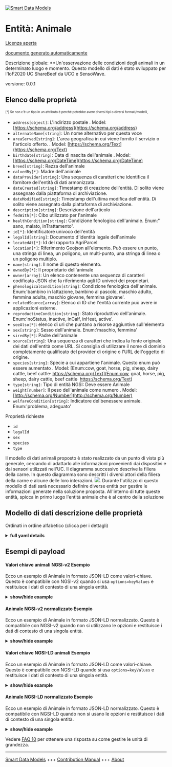 <!-- 10-Header -->  
[![Smart Data Models](https://smartdatamodels.org/wp-content/uploads/2022/01/SmartDataModels_logo.png "Logo")](https://smartdatamodels.org)  
Entità: Animale  
===============<!-- /10-Header -->  
<!-- 15-License -->  
[Licenza aperta](https://github.com/smart-data-models//dataModel.Agrifood/blob/master/Animal/LICENSE.md)  
[documento generato automaticamente](https://docs.google.com/presentation/d/e/2PACX-1vTs-Ng5dIAwkg91oTTUdt8ua7woBXhPnwavZ0FxgR8BsAI_Ek3C5q97Nd94HS8KhP-r_quD4H0fgyt3/pub?start=false&loop=false&delayms=3000#slide=id.gb715ace035_0_60)  
<!-- /15-License -->  
<!-- 20-Description -->  
Descrizione globale: **Un'osservazione delle condizioni degli animali in un determinato luogo e momento. Questo modello di dati è stato sviluppato per l'IoF2020 UC ShareBeef da UCO e SensoWave.  
versione: 0.0.1  
<!-- /20-Description -->  
<!-- 30-PropertiesList -->  

## Elenco delle proprietà  

<sup><sub>[*] Se non c'è un tipo in un attributo è perché potrebbe avere diversi tipi o diversi formati/modelli</sub></sup>.  
- `address[object]`: L'indirizzo postale  . Model: [https://schema.org/address](https://schema.org/address)- `alternateName[string]`: Un nome alternativo per questa voce  - `areaServed[string]`: L'area geografica in cui viene fornito il servizio o l'articolo offerto.  . Model: [https://schema.org/Text](https://schema.org/Text)- `birthdate[string]`: Data di nascita dell'animale  . Model: [https://schema.org/DateTime](https://schema.org/DateTime)- `breed[string]`: Razza dell'animale  - `calvedBy[*]`: Madre dell'animale  - `dataProvider[string]`: Una sequenza di caratteri che identifica il fornitore dell'entità di dati armonizzata.  - `dateCreated[string]`: Timestamp di creazione dell'entità. Di solito viene assegnato dalla piattaforma di archiviazione.  - `dateModified[string]`: Timestamp dell'ultima modifica dell'entità. Di solito viene assegnato dalla piattaforma di archiviazione.  - `description[string]`: Descrizione dell'articolo  - `fedWith[*]`: Cibo utilizzato per l'animale  - `healthCondition[string]`: Condizione fenologica dell'animale. Enum:" sano, malato, inTrattamento".  - `id[*]`: Identificatore univoco dell'entità  - `legalId[string]`: Documento d'identità legale dell'animale  - `locatedAt[*]`: Id del rapporto AgriParcel  - `location[*]`: Riferimento Geojson all'elemento. Può essere un punto, una stringa di linea, un poligono, un multi-punto, una stringa di linea o un poligono multiplo.  - `name[string]`: Il nome di questo elemento.  - `ownedBy[*]`: Il proprietario dell'animale  - `owner[array]`: Un elenco contenente una sequenza di caratteri codificata JSON che fa riferimento agli ID univoci dei proprietari.  - `phenologicalCondition[string]`: Condizione fenologica dell'animale. Enum:'bambino in lattazione, bambino al pascolo, maschio adulto, femmina adulta, maschio giovane, femmina giovane'.  - `relatedSource[array]`: Elenco di ID che l'entità corrente può avere in applicazioni esterne.  - `reproductiveCondition[string]`: Stato riproduttivo dell'animale. Enum:'noStatus, inactive, inCalf, inHeat, active'.  - `seeAlso[*]`: elenco di uri che puntano a risorse aggiuntive sull'elemento  - `sex[string]`: Sesso dell'animale. Enum:'maschio, femmina'  - `siredBy[*]`: Padre dell'animale  - `source[string]`: Una sequenza di caratteri che indica la fonte originale dei dati dell'entità come URL. Si consiglia di utilizzare il nome di dominio completamente qualificato del provider di origine o l'URL dell'oggetto di origine.  - `species[string]`: Specie a cui appartiene l'animale. Questo enum può essere aumentato  . Model: [Enum:cow, goat, horse, pig, sheep, dairy cattle, beef cattle· https://schema.org/Text](Enum:cow, goat, horse, pig, sheep, dairy cattle, beef cattle· https://schema.org/Text)- `type[string]`: Tipo di entità NGSI: Deve essere Animale  - `weight[number]`: Il peso dell'animale come numero  . Model: [http://schema.org/Number](http://schema.org/Number)- `welfareCondition[string]`: Indicatore del benessere animale. Enum:'problema, adeguato'  <!-- /30-PropertiesList -->  
<!-- 35-RequiredProperties -->  
Proprietà richieste  
- `id`  - `legalId`  - `sex`  - `species`  - `type`  <!-- /35-RequiredProperties -->  
<!-- 40-RequiredProperties -->  
Il modello di dati animali proposto è stato realizzato da un punto di vista più generale, cercando di adattarlo alle informazioni provenienti dai dispositivi e dai sensori utilizzati nell'UC. Il diagramma successivo descrive la filiera della carne. In questo diagramma sono descritti i diversi attori della filiera della carne e alcune delle loro interazioni. ![ ](../resources/diagram1.jpg). Durante l'utilizzo di questo modello di dati sarà necessario definire diverse entità per gestire le informazioni generate nella soluzione proposta. All'interno di tutte queste entità, spicca in primo luogo l'entità animale che è al centro della soluzione  
<!-- /40-RequiredProperties -->  
<!-- 50-DataModelHeader -->  
## Modello di dati descrizione delle proprietà  
Ordinati in ordine alfabetico (clicca per i dettagli)  
<!-- /50-DataModelHeader -->  
<!-- 60-ModelYaml -->  
<details><summary><strong>full yaml details</strong></summary>    
```yaml  
Animal:    
  description: 'An observation of animal conditions at a certain place and time. This data model has been developed for the IoF2020 UC ShareBeef by UCO and SensoWave.'    
  properties:    
    address:    
      description: 'The mailing address'    
      properties:    
        addressCountry:    
          description: 'Property. The country. For example, Spain. Model:''https://schema.org/addressCountry'''    
          type: string    
        addressLocality:    
          description: 'Property. The locality in which the street address is, and which is in the region. Model:''https://schema.org/addressLocality'''    
          type: string    
        addressRegion:    
          description: 'Property. The region in which the locality is, and which is in the country. Model:''https://schema.org/addressRegion'''    
          type: string    
        postOfficeBoxNumber:    
          description: 'Property. The post office box number for PO box addresses. For example, 03578. Model:''https://schema.org/postOfficeBoxNumber'''    
          type: string    
        postalCode:    
          description: 'Property. The postal code. For example, 24004. Model:''https://schema.org/https://schema.org/postalCode'''    
          type: string    
        streetAddress:    
          description: 'Property. The street address. Model:''https://schema.org/streetAddress'''    
          type: string    
      type: object    
      x-ngsi:    
        model: https://schema.org/address    
        type: Property    
    alternateName:    
      description: 'An alternative name for this item'    
      type: string    
      x-ngsi:    
        type: Property    
    areaServed:    
      description: 'The geographic area where a service or offered item is provided'    
      type: string    
      x-ngsi:    
        model: https://schema.org/Text    
        type: Property    
    birthdate:    
      description: 'Animal''s birthdate'    
      format: date-time    
      type: string    
      x-ngsi:    
        model: https://schema.org/DateTime    
        type: Property    
    breed:    
      description: 'Breed of the animal'    
      type: string    
      x-ngsi:    
        type: Property    
    calvedBy:    
      anyOf:    
        - description: 'Property. Identifier format of any NGSI entity'    
          maxLength: 256    
          minLength: 1    
          pattern: ^[\w\-\.\{\}\$\+\*\[\]`|~^@!,:\\]+$    
          type: string    
        - description: 'Property. Identifier format of any NGSI entity'    
          format: uri    
          type: string    
      description: 'Mother of the animal'    
      x-ngsi:    
        type: Relationship    
    dataProvider:    
      description: 'A sequence of characters identifying the provider of the harmonised data entity.'    
      type: string    
      x-ngsi:    
        type: Property    
    dateCreated:    
      description: 'Entity creation timestamp. This will usually be allocated by the storage platform.'    
      format: date-time    
      type: string    
      x-ngsi:    
        type: Property    
    dateModified:    
      description: 'Timestamp of the last modification of the entity. This will usually be allocated by the storage platform.'    
      format: date-time    
      type: string    
      x-ngsi:    
        type: Property    
    description:    
      description: 'A description of this item'    
      type: string    
      x-ngsi:    
        type: Property    
    fedWith:    
      anyOf:    
        - description: 'Property. Identifier format of any NGSI entity'    
          maxLength: 256    
          minLength: 1    
          pattern: ^[\w\-\.\{\}\$\+\*\[\]`|~^@!,:\\]+$    
          type: string    
        - description: 'Property. Identifier format of any NGSI entity'    
          format: uri    
          type: string    
      description: 'Food used for the animal'    
      x-ngsi:    
        type: Relationship    
    healthCondition:    
      description: 'Phenological condition of the animal. Enum:'' healthy, sick, inTreatment'''    
      enum:    
        - healthy    
        - sick    
        - inTreatment    
      type: string    
      x-ngsi:    
        type: Property    
    id:    
      anyOf: &animal_-_properties_-_owner_-_items_-_anyof    
        - description: 'Property. Identifier format of any NGSI entity'    
          maxLength: 256    
          minLength: 1    
          pattern: ^[\w\-\.\{\}\$\+\*\[\]`|~^@!,:\\]+$    
          type: string    
        - description: 'Property. Identifier format of any NGSI entity'    
          format: uri    
          type: string    
      description: 'Unique identifier of the entity'    
      x-ngsi:    
        type: Property    
    legalId:    
      description: 'Legal ID of the animal'    
      type: string    
      x-ngsi:    
        type: Property    
    locatedAt:    
      anyOf:    
        - description: 'Property. Identifier format of any NGSI entity'    
          maxLength: 256    
          minLength: 1    
          pattern: ^[\w\-\.\{\}\$\+\*\[\]`|~^@!,:\\]+$    
          type: string    
        - description: 'Property. Identifier format of any NGSI entity'    
          format: uri    
          type: string    
      description: 'Id of the AgriParcel relationship'    
      x-ngsi:    
        type: Relationship    
    location:    
      description: 'Geojson reference to the item. It can be Point, LineString, Polygon, MultiPoint, MultiLineString or MultiPolygon'    
      oneOf:    
        - description: 'GeoProperty. Geojson reference to the item. Point'    
          properties:    
            bbox:    
              items:    
                type: number    
              minItems: 4    
              type: array    
            coordinates:    
              items:    
                type: number    
              minItems: 2    
              type: array    
            type:    
              enum:    
                - Point    
              type: string    
          required:    
            - type    
            - coordinates    
          title: 'GeoJSON Point'    
          type: object    
        - description: 'GeoProperty. Geojson reference to the item. LineString'    
          properties:    
            bbox:    
              items:    
                type: number    
              minItems: 4    
              type: array    
            coordinates:    
              items:    
                items:    
                  type: number    
                minItems: 2    
                type: array    
              minItems: 2    
              type: array    
            type:    
              enum:    
                - LineString    
              type: string    
          required:    
            - type    
            - coordinates    
          title: 'GeoJSON LineString'    
          type: object    
        - description: 'GeoProperty. Geojson reference to the item. Polygon'    
          properties:    
            bbox:    
              items:    
                type: number    
              minItems: 4    
              type: array    
            coordinates:    
              items:    
                items:    
                  items:    
                    type: number    
                  minItems: 2    
                  type: array    
                minItems: 4    
                type: array    
              type: array    
            type:    
              enum:    
                - Polygon    
              type: string    
          required:    
            - type    
            - coordinates    
          title: 'GeoJSON Polygon'    
          type: object    
        - description: 'GeoProperty. Geojson reference to the item. MultiPoint'    
          properties:    
            bbox:    
              items:    
                type: number    
              minItems: 4    
              type: array    
            coordinates:    
              items:    
                items:    
                  type: number    
                minItems: 2    
                type: array    
              type: array    
            type:    
              enum:    
                - MultiPoint    
              type: string    
          required:    
            - type    
            - coordinates    
          title: 'GeoJSON MultiPoint'    
          type: object    
        - description: 'GeoProperty. Geojson reference to the item. MultiLineString'    
          properties:    
            bbox:    
              items:    
                type: number    
              minItems: 4    
              type: array    
            coordinates:    
              items:    
                items:    
                  items:    
                    type: number    
                  minItems: 2    
                  type: array    
                minItems: 2    
                type: array    
              type: array    
            type:    
              enum:    
                - MultiLineString    
              type: string    
          required:    
            - type    
            - coordinates    
          title: 'GeoJSON MultiLineString'    
          type: object    
        - description: 'GeoProperty. Geojson reference to the item. MultiLineString'    
          properties:    
            bbox:    
              items:    
                type: number    
              minItems: 4    
              type: array    
            coordinates:    
              items:    
                items:    
                  items:    
                    items:    
                      type: number    
                    minItems: 2    
                    type: array    
                  minItems: 4    
                  type: array    
                type: array    
              type: array    
            type:    
              enum:    
                - MultiPolygon    
              type: string    
          required:    
            - type    
            - coordinates    
          title: 'GeoJSON MultiPolygon'    
          type: object    
      x-ngsi:    
        type: GeoProperty    
    name:    
      description: 'The name of this item.'    
      type: string    
      x-ngsi:    
        type: Property    
    ownedBy:    
      anyOf:    
        - description: 'Property. Identifier format of any NGSI entity'    
          maxLength: 256    
          minLength: 1    
          pattern: ^[\w\-\.\{\}\$\+\*\[\]`|~^@!,:\\]+$    
          type: string    
        - description: 'Property. Identifier format of any NGSI entity'    
          format: uri    
          type: string    
      description: 'The owner of the animal'    
      x-ngsi:    
        type: Relationship    
    owner:    
      description: 'A List containing a JSON encoded sequence of characters referencing the unique Ids of the owner(s)'    
      items:    
        anyOf: *animal_-_properties_-_owner_-_items_-_anyof    
        description: 'Property. Unique identifier of the entity'    
      type: array    
      x-ngsi:    
        type: Property    
    phenologicalCondition:    
      description: 'Phenological condition of the animal. Enum:''lactatingBaby, grazingBaby, maleAdult, femaleAdult, maleYoung, femaleYoung''.'    
      enum:    
        - lactatingBaby    
        - grazingBaby    
        - maleAdult    
        - femaleAdult    
        - maleYoung    
        - femaleYoung    
      type: string    
      x-ngsi:    
        type: Property    
    relatedSource:    
      description: 'List of IDs the current entity may have in external applications'    
      items:    
        - type: object    
          values:    
            application:    
              anyOf: *animal_-_properties_-_owner_-_items_-_anyof    
              description: 'Property. Unique identifier of the entity'    
            applicationEntityId:    
              type: string    
      type: array    
      x-ngsi:    
        type: Property    
    reproductiveCondition:    
      description: 'Reproductive condition of the animal. Enum:''noStatus, inactive, inCalf, inHeat, active'''    
      enum:    
        - noStatus    
        - inactive    
        - inCalf    
        - inHeat    
        - active    
      type: string    
      x-ngsi:    
        type: Property    
    seeAlso:    
      description: 'list of uri pointing to additional resources about the item'    
      oneOf:    
        - items:    
            format: uri    
            type: string    
          minItems: 1    
          type: array    
        - format: uri    
          type: string    
      x-ngsi:    
        type: Property    
    sex:    
      description: 'Sex of the animal. Enum:''male, female'''    
      enum:    
        - male    
        - female    
      type: string    
      x-ngsi:    
        type: Property    
    siredBy:    
      anyOf:    
        - description: 'Property. Identifier format of any NGSI entity'    
          maxLength: 256    
          minLength: 1    
          pattern: ^[\w\-\.\{\}\$\+\*\[\]`|~^@!,:\\]+$    
          type: string    
        - description: 'Property. Identifier format of any NGSI entity'    
          format: uri    
          type: string    
      description: 'Father of the animal'    
      x-ngsi:    
        type: Relationship    
    source:    
      description: 'A sequence of characters giving the original source of the entity data as a URL. Recommended to be the fully qualified domain name of the source provider, or the URL to the source object.'    
      type: string    
      x-ngsi:    
        type: Property    
    species:    
      description: 'Species to which the animal belongs. This enum can be increased'    
      enum:    
        - cow    
        - goat    
        - horse    
        - pig    
        - sheep    
        - 'dairy cattle'    
        - 'beef cattle'    
      type: string    
      x-ngsi:    
        model: 'Enum:cow, goat, horse, pig, sheep, dairy cattle, beef cattle· https://schema.org/Text'    
        type: Property    
    type:    
      description: 'NGSI Entity Type: It has to be Animal'    
      enum:    
        - Animal    
      type: string    
      x-ngsi:    
        type: Property    
    weight:    
      description: 'The weight of the animal as a number'    
      type: number    
      x-ngsi:    
        model: http://schema.org/Number    
        type: Relationship    
        units: kg    
    welfareCondition:    
      description: 'Indicator of the animal welfare. Enum:''issue, adequate'''    
      enum:    
        - issue    
        - adequate    
      type: string    
      x-ngsi:    
        type: Property    
  required:    
    - id    
    - type    
    - species    
    - legalId    
    - sex    
  type: object    
  x-derived-from: ""    
  x-disclaimer: 'Redistribution and use in source and binary forms, with or without modification, are permitted  provided that the license conditions are met. Copyleft (c) 2021 Contributors to Smart Data Models Program'    
  x-license-url: https://github.com/smart-data-models/dataModel.Agrifood/blob/master/Animal/LICENSE.md    
  x-model-schema: ""    
  x-model-tags: ""    
  x-version: 0.0.1    
```  
</details>    
<!-- /60-ModelYaml -->  
<!-- 70-MiddleNotes -->  
<!-- /70-MiddleNotes -->  
<!-- 80-Examples -->  
## Esempi di payload  
#### Valori chiave animali NGSI-v2 Esempio  
Ecco un esempio di Animale in formato JSON-LD come valori-chiave. Questo è compatibile con NGSI-v2 quando si usa `options=keyValues` e restituisce i dati di contesto di una singola entità.  
<details><summary><strong>show/hide example</strong></summary>    
```json  
{  
  "id": "urn:ngsi-ld:Animal:ca3f1295-500c-4aa3-b745-d143097d5c01",  
  "type": "Animal",  
  "species": "sheep",  
  "relatedSource": [  
    {  
      "application": "urn:ngsi-ld:AgriApp:72d9fb43-53f8-4ec8-a33c-fa931360259a",  
      "applicationEntityId": "app:sheep1"  
    }  
  ],  
  "legalId": "ES142589652140",  
  "birthdate": "2017-01-01T01:20:00Z",  
  "dateModified": "2017-05-04T12:30:00Z",  
  "sex": "female",  
  "breed": "Merina",  
  "calvedBy": "urn:ngsi-ld:Animal:aa9f1295-425c-8ba3-b745-b653097d5a87",  
  "siredBy": "urn:ngsi-ld:Animal:aa9f1295-425c-8ba3-b745-b653097d5a87",  
  "location": {  
    "type": "Point",  
    "coordinates": [-4.754444444, 41.640833333]  
  },  
  "weight": 65.3,  
  "ownedBy": "http://person.org/leon",  
  "locatedAt": "urn:ngsi-ld:AgriParcel:1ea0f120-4474-11e8-9919-672036642081",  
  "phenologicalCondition": "maleAdult",  
  "reproductiveCondition": "inCalf",  
  "healthCondition": "healthy",  
  "fedWith": "urn:ngsi-ld:FEED:1ea0f120-4474-11e8-9919-0000000081",  
  "welfareCondition": "adequate"  
}  
```  
</details>  
#### Animale NGSI-v2 normalizzato Esempio  
Ecco un esempio di Animale in formato JSON-LD normalizzato. Questo è compatibile con NGSI-v2 quando non si utilizzano le opzioni e restituisce i dati di contesto di una singola entità.  
<details><summary><strong>show/hide example</strong></summary>    
```json  
{  
  "id": "urn:ngsi-ld:Animal:ca3f1295-500c-4aa3-b745-d143097d5c01",  
  "type": "Animal",  
  "species": {  
    "value": "sheep"  
  },  
  "relatedSource": {  
    "value": [  
      {  
        "application": "urn:ngsi-ld:AgriApp:72d9fb43-53f8-4ec8-a33c-fa931360259a",  
        "applicationEntityId": "app:sheep1"  
      }  
    ]  
  },  
  "legalId": {  
    "value": "ES142589652140"  
  },  
  "birthdate": {  
    "type": "DateTime",  
    "value": "2017-01-01T01:20:00Z"  
  },  
  "dateModified": {  
    "type": "DateTime",  
    "value": "2017-05-04T12:30:00Z"  
  },  
  "sex": {  
    "value": "female"  
  },  
  "breed": {  
    "value": "Merina"  
  },  
  "calvedBy": {  
    "type": "Relationship",  
    "value": "urn:ngsi-ld:Animal:aa9f1295-425c-8ba3-b745-b653097d5a87"  
  },  
  "siredBy": {  
    "type": "Relationship",  
    "value": "urn:ngsi-ld:Animal:aa9f1295-425c-8ba3-b745-b653097d5a87"  
  },  
  "location": {  
    "type": "geo:json",  
    "value": {  
      "type": "Point",  
      "coordinates": [-4.754444444, 41.640833333]  
    }  
  },  
  "weight": {  
    "value": 65.3  
  },  
  "ownedBy": {  
    "type": "Relationship",  
    "value": "http://person.org/leon"  
  },  
  "locatedAt": {  
    "type": "Relationship",  
    "value": "urn:ngsi-ld:AgriParcel:1ea0f120-4474-11e8-9919-672036642081"  
  },  
  "phenologicalCondition": {  
    "value": "adult"  
  },  
  "reproductiveCondition": {  
    "value": "inCalf"  
  },  
  "healthCondition": {  
    "value": "healthy"  
  },  
  "fedWith": {  
    "type": "Relationship",  
    "value": "urn:ngsi-ld:FEED:1ea0f120-4474-11e8-9919-0000000081"  
  },  
  "welfareCondition": {  
    "value": "adequate"  
  }  
}  
```  
</details>  
#### Valori chiave NGSI-LD animali Esempio  
Ecco un esempio di Animale in formato JSON-LD come valori-chiave. Questo è compatibile con NGSI-LD quando si usa `options=keyValues` e restituisce i dati di contesto di una singola entità.  
<details><summary><strong>show/hide example</strong></summary>    
```json  
{  
    "id": "urn:ngsi-ld:Animal:ca3f1295-500c-4aa3-b745-d143097d5c01",  
    "type": "Animal",  
    "birthdate": {  
        "@type": "DateTime",  
        "@value": "2017-01-01T01:20:00Z"  
    },  
    "breed": "Merina",  
    "calvedBy": "urn:ngsi-ld:Animal:aa9f1295-425c-8ba3-b745-b653097d5a87",  
    "fedWith": "urn:ngsi-ld:FEED:1ea0f120-4474-11e8-9919-0000000081",  
    "healthCondition": "healthy",  
    "legalId": "ES142589652140",  
    "locatedAt": "urn:ngsi-ld:AgriParcel:1ea0f120-4474-11e8-9919-672036642081",  
    "location": {  
        "coordinates": [  
            -4.754444444,  
            41.640833333  
        ],  
        "type": "Point"  
    },  
    "modifiedAt": "2017-05-04T12:30:00Z",  
    "ownedBy": "http://person.org/leon",  
    "phenologicalCondition": "adult",  
    "relatedSource": [  
        {  
            "application": "urn:ngsi-ld:AgriApp:72d9fb43-53f8-4ec8-a33c-fa931360259a",  
            "applicationEntityId": "app:sheep1"  
        }  
    ],  
    "reproductiveCondition": "inCalf",  
    "sex": "female",  
    "siredBy": "urn:ngsi-ld:Animal:aa9f1295-425c-8ba3-b745-b653097d5a87",  
    "species": "sheep",  
    "weight": 65.3,  
    "welfareCondition": "adequate",  
    "@context": [  
        "https://uri.etsi.org/ngsi-ld/v1/ngsi-ld-core-context.jsonld",  
        "https://raw.githubusercontent.com/smart-data-models/dataModel.Agrifood/master/context.jsonld"  
    ]  
}  
```  
</details>  
#### Animale NGSI-LD normalizzato Esempio  
Ecco un esempio di Animale in formato JSON-LD normalizzato. Questo è compatibile con NGSI-LD quando non si usano le opzioni e restituisce i dati di contesto di una singola entità.  
<details><summary><strong>show/hide example</strong></summary>    
```json  
{  
    "id": "urn:ngsi-ld:Animal:ca3f1295-500c-4aa3-b745-d143097d5c01",  
    "type": "Animal",  
    "birthdate": {  
        "type": "Property",  
        "value": {  
            "@type": "DateTime",  
            "@value": "2017-01-01T01:20:00Z"  
        }  
    },  
    "breed": {  
        "type": "Property",  
        "value": "Merina"  
    },  
    "calvedBy": {  
        "type": "Relationship",  
        "object": "urn:ngsi-ld:Animal:aa9f1295-425c-8ba3-b745-b653097d5a87"  
    },  
    "fedWith": {  
        "type": "Relationship",  
        "object": "urn:ngsi-ld:FEED:1ea0f120-4474-11e8-9919-0000000081"  
    },  
    "healthCondition": {  
        "type": "Property",  
        "value": "healthy"  
    },  
    "legalId": {  
        "type": "Property",  
        "value": "ES142589652140"  
    },  
    "locatedAt": {  
        "type": "Relationship",  
        "object": "urn:ngsi-ld:AgriParcel:1ea0f120-4474-11e8-9919-672036642081"  
    },  
    "location": {  
        "type": "GeoProperty",  
        "value": {  
            "type": "Point",  
            "coordinates": [  
                -4.754444444,  
                41.640833333  
            ]  
        }  
    },  
    "modifiedAt": "2017-05-04T12:30:00Z",  
    "ownedBy": {  
        "type": "Relationship",  
        "object": "http://person.org/leon"  
    },  
    "phenologicalCondition": {  
        "type": "Property",  
        "value": "adult"  
    },  
    "relatedSource": {  
        "type": "Property",  
        "value": [  
            {  
                "application": "urn:ngsi-ld:AgriApp:72d9fb43-53f8-4ec8-a33c-fa931360259a",  
                "applicationEntityId": "app:sheep1"  
            }  
        ]  
    },  
    "reproductiveCondition": {  
        "type": "Property",  
        "value": "inCalf"  
    },  
    "sex": {  
        "type": "Property",  
        "value": "female"  
    },  
    "siredBy": {  
        "type": "Relationship",  
        "object": "urn:ngsi-ld:Animal:aa9f1295-425c-8ba3-b745-b653097d5a87"  
    },  
    "species": {  
        "type": "Property",  
        "value": "sheep"  
    },  
    "weight": {  
        "type": "Property",  
        "value": 65.3  
    },  
    "welfareCondition": {  
        "type": "Property",  
        "value": "adequate"  
    },  
    "@context": [  
        "https://uri.etsi.org/ngsi-ld/v1/ngsi-ld-core-context.jsonld",  
        "https://raw.githubusercontent.com/smart-data-models/dataModel.Agrifood/master/context.jsonld"  
    ]  
}  
```  
</details><!-- /80-Examples -->  
<!-- 90-FooterNotes -->  
<!-- /90-FooterNotes -->  
<!-- 95-Units -->  
Vedere [FAQ 10](https://smartdatamodels.org/index.php/faqs/) per ottenere una risposta su come gestire le unità di grandezza.  
<!-- /95-Units -->  
<!-- 97-LastFooter -->  
---  
[Smart Data Models](https://smartdatamodels.org) +++ [Contribution Manual](https://bit.ly/contribution_manual) +++ [About](https://bit.ly/Introduction_SDM)<!-- /97-LastFooter -->  
